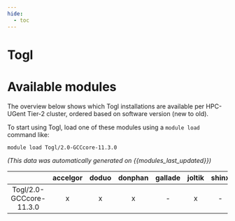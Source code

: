 ```yaml
---
hide:
  - toc
---
```


Togl
====

# Available modules


The overview below shows which Togl installations are available per HPC-UGent Tier-2 cluster, ordered based on software version (new to old).

To start using Togl, load one of these modules using a `module load` command like:

```shell
module load Togl/2.0-GCCcore-11.3.0
```

*(This data was automatically generated on {{modules_last_updated}})*  

| |accelgor|doduo|donphan|gallade|joltik|shinx|skitty|
| :---: | :---: | :---: | :---: | :---: | :---: | :---: | :---: |
|Togl/2.0-GCCcore-11.3.0|x|x|x|-|x|-|x|
